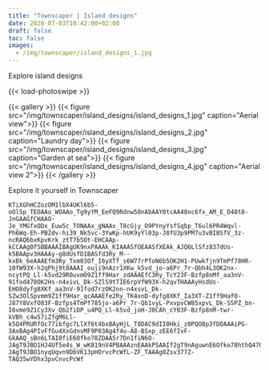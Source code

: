 ```yaml
---
title: "Townscaper | Island designs"
date: 2020-07-03T10:42:00+02:00
draft: false
toc: false
images: 
  - /img/townscaper/island_designs_1.jpg
---
```


Explore island designs

{{< load-photoswipe >}}

{{< gallery >}}
  {{< figure src="/img/townscaper/island_designs/island_designs_1.jpg" caption="Aerial view">}}
  {{< figure src="/img/townscaper/island_designs/island_designs_2.jpg" caption="Laundry day">}}
  {{< figure src="/img/townscaper/island_designs/island_designs_3.jpg" caption="Garden at sea">}}
  {{< figure src="/img/townscaper/island_designs/island_designs_4.jpg" caption="Aerial view 2">}}
{{< /gallery >}}

Explore it yourself in Townscaper

```text
KTiXGhHCZozOM1lbX4UKl6b5-oOlSp_TEOAAo_WOAAo_Tg9yYM_EeFQ9Rdnw58nAbAAY8tcAA48nc6fx_AM_E_D48t8-JnGAAGfCHAAO-Je_YMGfxODx_Euw5c_TONAAx_gNAAx_T8cGjy_O9PYnyYsfSqbp_T6ul6PR4Wqvl-Ph6Wq-Eh-PB2dv-hi39_Nk5vc-3YwKp-hUK9yYl03p-J8fU3p9PM7u3vBIBSfV_3z-ncRAQ6bxKpvKrk_ztT7b5Ot-EHCAAp-kCCAAg0fSBBAAAIBAgUK9nxPAAAk_KIAAASfOEAASfXEAk_AJQ6LlSfz837dUs-k5BAApv3HAAAy-g8dUsfD1BASfd3Ry_M--kxBk_6eAAAEfm3Ry_Txm03Of_I6yXTf_s6W77rPfoN6b5OK2H1-PUwkfjn9TmPf78HR-10fW93X-h2qPhj9t8AAAI_ouji9nAzr1XKw_k5vd_jo-a6Pr_7r-Qbh4L3OK2nx-ncytPQ_Ll-k5vd29R0uvmO9Z1ff9Har_zdAAAEfC3Ry_TcY23F-Bzfp8nMf_aa3nV-91fod470OK2Hs-n4xivL_Dk-SZlS9tTIE6rpVfW93X-h2qvTHAAAyHsdUs-EHO8dyfg8XKf_aa3nV-91fod7rzOK2nn-n4xsvL_Dk-SZw3OlSpvmm9Z1ff9Har_qcAAAEfe2Ry_TK4xnD-dyfg8XKf_Ia3XT-Z1ff9HafO-J87Y8VxfO83F-Bzfps4TmPf785jo-a6Pr_7r-Qb1vyL-PxvpvCW85xpvL_Dk-S5PZ_bn-I6vme9Z1Cy3Xv_Qb2fiDP_u4PQ_Ll-k5vd_joH-J0CAh_cY03F-Bzfp8nM-twr-kVBh_c4w57iZfgM6Ll-k5Q4PRURfOc77ibfgc7LlXf6t4bxBAyHjL_T8DAC9dII0Hki_z0PQO8p3fDOAAAiPG-3AxBAg4PIvFfGu4XxGdnvMF9P03Ag4f4u-A8-BSxp_zEE6fIvF-GkAAQ_sBn6LTAI0fiE6Ofko78ZDAA5r7Dn1fiN6O-JAgT9JBO1HJ4Uf5e4s_W_wK819nV4PBAAAznEAAkPSAAIf2gT9nAguwnE6Ofko78hthQ470PrxXufWhvlPcWfdf4s_Te2Ps99e-JAgT9JBO1nyqUqvn9DbVK13pHOrvcPcWfL-ZF_TAAAg8Zsv377Z-TAQ35wYDhx3pvCnvcPcWf
```
